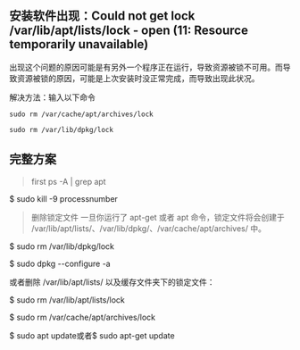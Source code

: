 ## 安装软件出现：Could not get lock /var/lib/apt/lists/lock - open (11: Resource temporarily unavailable)

出现这个问题的原因可能是有另外一个程序正在运行，导致资源被锁不可用。而导致资源被锁的原因，可能是上次安装时没正常完成，而导致出现此状况。

解决方法：输入以下命令

    sudo rm /var/cache/apt/archives/lock

    sudo rm /var/lib/dpkg/lock

## 完整方案

> first
ps -A | grep apt

$ sudo kill -9 processnumber

> 删除锁定文件
一旦你运行了 apt-get 或者 apt 命令，锁定文件将会创建于 /var/lib/apt/lists/、/var/lib/dpkg/、/var/cache/apt/archives/ 中。

$ sudo rm /var/lib/dpkg/lock

$ sudo dpkg --configure -a

或者删除 /var/lib/apt/lists/ 以及缓存文件夹下的锁定文件：

$ sudo rm /var/lib/apt/lists/lock

$ sudo rm /var/cache/apt/archives/lock

$ sudo apt update或者$ sudo apt-get update